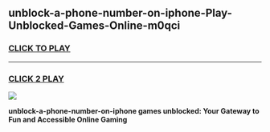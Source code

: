 
## unblock-a-phone-number-on-iphone-Play-Unblocked-Games-Online-m0qci
<h3>
<a href="https://premium76.site?title=unblock-a-phone-number-on-iphone&ref=25A">CLICK TO PLAY</a></h3>
<hr>

<h3>
<a href="https://premium76.site?title=unblock-a-phone-number-on-iphone&ref=25A">CLICK 2 PLAY</a>
  
</h3>

<a href="https://premium76.site?title=unblock-a-phone-number-on-iphone&ref=25A"><img src="https://clearcache.store/games.png"></a>


**unblock-a-phone-number-on-iphone games unblocked: Your Gateway to Fun and Accessible Online Gaming**
